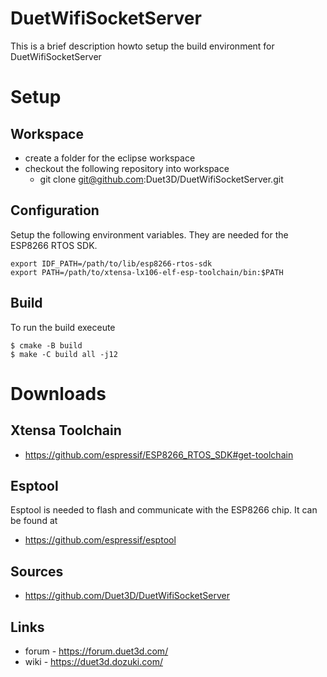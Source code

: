 # DuetWifiSocketServer

This is a brief description howto setup the build environment for DuetWifiSocketServer

# Setup

## Workspace

- create a folder for the eclipse workspace
- checkout the following repository into workspace
  - git clone git@github.com:Duet3D/DuetWifiSocketServer.git

## Configuration

Setup the following environment variables. They are needed for the ESP8266 RTOS SDK.

```
export IDF_PATH=/path/to/lib/esp8266-rtos-sdk
export PATH=/path/to/xtensa-lx106-elf-esp-toolchain/bin:$PATH
```

## Build

To run the build execeute

```
$ cmake -B build
$ make -C build all -j12
```

# Downloads

## Xtensa Toolchain

- https://github.com/espressif/ESP8266_RTOS_SDK#get-toolchain

## Esptool

Esptool is needed to flash and communicate with the ESP8266 chip. It can be found at

- https://github.com/espressif/esptool

## Sources

- https://github.com/Duet3D/DuetWifiSocketServer

## Links

- forum - https://forum.duet3d.com/
- wiki - https://duet3d.dozuki.com/
